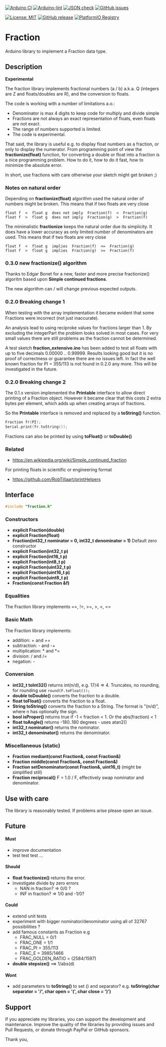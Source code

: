 
[![Arduino CI](https://github.com/RobTillaart/Fraction/workflows/Arduino%20CI/badge.svg)](https://github.com/marketplace/actions/arduino_ci)
[![Arduino-lint](https://github.com/RobTillaart/Fraction/actions/workflows/arduino-lint.yml/badge.svg)](https://github.com/RobTillaart/Fraction/actions/workflows/arduino-lint.yml)
[![JSON check](https://github.com/RobTillaart/Fraction/actions/workflows/jsoncheck.yml/badge.svg)](https://github.com/RobTillaart/Fraction/actions/workflows/jsoncheck.yml)
[![GitHub issues](https://img.shields.io/github/issues/RobTillaart/Fraction.svg)](https://github.com/RobTillaart/Fraction/issues)

[![License: MIT](https://img.shields.io/badge/license-MIT-green.svg)](https://github.com/RobTillaart/Fraction/blob/master/LICENSE)
[![GitHub release](https://img.shields.io/github/release/RobTillaart/Fraction.svg?maxAge=3600)](https://github.com/RobTillaart/Fraction/releases)
[![PlatformIO Registry](https://badges.registry.platformio.org/packages/robtillaart/library/Fraction.svg)](https://registry.platformio.org/libraries/robtillaart/Fraction)


# Fraction

Arduino library to implement a Fraction data type.


## Description

**Experimental**

The fraction library implements fractional numbers (a / b) a.k.a. Q
(integers are Z and floats/doubles are R), and the conversion to floats.

The code is working with a number of limitations a.o.:
- Denominator is max 4 digits to keep code for multiply and divide simple
- Fractions are not always an exact representation of floats, even floats are not exact.
- The range of numbers supported is limited.
- The code is experimental.

That said, the library is useful e.g. to display float numbers as a fraction,
or only to display the numerator.
From programming point of view the **fractionize(float)** function, for 
converting a double or float into a fraction is a nice programming problem.
How to do it, how to do it fast, how to minimize the absolute error.

In short, use fractions with care otherwise your sketch might get broken ;)


### Notes on natural order

Depending on **fractionize(float)** algorithm used the natural order of numbers
might be broken. 
This means that if two floats are very close
```
float f  <  float g  does not imply  Fraction(f)  <  Fraction(g)
float f  >  float g  does not imply  Fraction(g)  >  Fraction(f)
```

The minimalistic **fractionize** keeps the natural order due its simplicity.
It does have a lower accuracy as only limited number of denominators are used.
This means that if two floats are very close
```
float f  <  float g  implies  Fraction(f)  <=  Fraction(g)
float f  >  float g  implies  Fraction(g)  >=  Fraction(f)
```


### 0.3.0 new fractionize() algorithm

Thanks to Edgar Bonet for a new, faster and more precise fractionize() algoritm
based upon **Simple continued fractions**.

The new algorithm can / will change previous expected outputs.


### 0.2.0 Breaking change 1

When testing with the array implementation it became evident that some
Fractions were incorrect (not just inaccurate). 

An analysis lead to using reciproke values for fractions larger than 1.
By excluding the integerPart the problem looks solved in most cases. 
For very small values there are still problems as the fraction cannot be determined. 

A test sketch **fraction_extensive.ino** has been added to test all floats 
with up to five decimals 0.00000 .. 0.99999.
Results looking good but it is no proof of correctness or guarantee there 
are no issues left. In fact the well known fraction for PI = 355/113 is not 
found in 0.2.0 any more. This will be investigated in the future.


### 0.2.0 Breaking change 2

The 0.1.x version implemented the **Printable** interface to allow direct 
printing of a Fraction object.
However it became clear that this costs 2 extra bytes per element, which adds up
when creating arrays of fractions.

So the **Printable** interface is removed and replaced by a **toString()** function.

```cpp
Fraction fr(PI);
Serial.print(fr.toString());
```

Fractions can also be printed by using **toFloat()** or **toDouble()**


### Related

- https://en.wikipedia.org/wiki/Simple_continued_fraction

For printing floats in scientific or engineering format

- https://github.com/RobTillaart/printHelpers


## Interface

```cpp
#include "fraction.h"
```

### Constructors

- **explicit Fraction(double)**
- **explicit Fraction(float)**
- **Fraction(int32_t nominator = 0, int32_t denominator = 1)** Default zero constructor
- **explicit Fraction(int32_t p)**
- **explicit Fraction(int16_t p)**
- **explicit Fraction(int8_t p)**
- **explicit Fraction(uint32_t p)**
- **explicit Fraction(uint16_t p)**
- **explicit Fraction(uint8_t p)**
- **Fraction(const Fraction &f)**

### Equalities

The Fraction library implements ==, !=, >=, >, <, <=

### Basic Math

The Fraction library implements:
- addition: + and += 
- subtraction: - and -+
- multiplication: \* and \*=
- division: / and /=
- negation: -

### Conversion

- **int32_t toInt32()** returns int(n/d), e.g. 17/4 => 4.
Truncates, no rounding, for rounding use ```round(F.toFloat());```
- **double toDouble()** converts the fraction to a double.
- **float toFloat()** converts the fraction to a float.
- **String toString()** converts the fraction to a String.
The format is "(n/d)", where n has optionally the sign.
- **bool isProper()** returns true if -1 < fraction < 1. Or the abs(fraction) < 1
- **float toAngle()** returns -180..180 degrees - uses atan2()
- **int32_t nominator()** returns the nominator.
- **int32_t denominator()** returns the denominator.

### Miscellaneous (static)

- **Fraction mediant(const Fraction&, const Fraction&)**
- **Fraction middle(const Fraction&, const Fraction&)**
- **Fraction setDenominator(const Fraction&, uint16_t)** (might be simplified still)
- **Fraction reciprocal()** F = 1.0 / F, effectively swap nominator and denominator. 

## Use with care

The library is reasonably tested. If problems arise please open an issue.


## Future

#### Must

- improve documentation
- test test test ...

#### Should

- **float fractionize()** returns the error.
- investigate divide by zero errors
  - NAN in fraction?  =>  0/0 ?
  - INF in fraction?  =>  1/0 and -1/0?

#### Could

- extend unit tests
- experiment with bigger nominator/denominator using all of 32767 possibilities ?
- add famous constants as Fraction e.g 
  - FRAC_NULL = 0/1
  - FRAC_ONE  = 1/1
  - FRAC_PI   = 355/113
  - FRAC_E    = 3985/1466
  - FRAC_GOLDEN_RATIO = (2584/1597)
- **double stepsize()** ==> 1/abs(d)

#### Wont

- add parameters to **toString()** to set () and separator?
  e.g. **toString(char separator = '/', char open = '(', char close = ')')** 


## Support

If you appreciate my libraries, you can support the development and maintenance.
Improve the quality of the libraries by providing issues and Pull Requests, or
donate through PayPal or GitHub sponsors.

Thank you,

